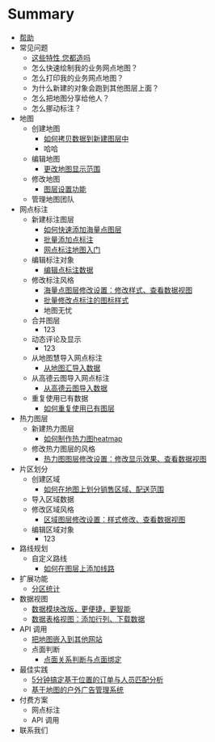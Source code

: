 # Summary

* [帮助](README.md)
* 常见问题
   * [这些特性,您都造吗](new_features.md)
   * 怎么快速绘制我的业务网点地图？
   * 怎么打印我的业务网点地图？
   * 为什么新建的对象会跑到其他图层上面？
   * 怎么把地图分享给他人？
   * 怎么挪动标注？
* 地图
   * 创建地图
       * [如何拷贝数据到新建图层中](ru_he_kao_bei_shu_ju_dao_xin_jian_tu_ceng_zhong.md)
       * 哈哈
   * 编辑地图
       * [更改地图显示范围](geng_gai_di_tu_xian_shi_fan_wei.md)
   * 修改地图
       * [图层设置功能](tu_ceng_she_zhi_gong_neng.md)
   * 管理地图团队
* 网点标注
   * 新建标注图层
       * [如何快速添加海量点图层](ru_he_kuai_su_tian_jia_hai_liang_dian_tu_ceng.md)
       * [批量添加点标注](pi_liang_tian_jia_dian_biao_zhu.md)
       * [网点标注地图入门](wang_dian_biao_zhu_di_tu_ru_men.md)
   * 编辑标注对象
       * [编辑点标注数据](bian_ji_dian_biao_zhu_shu_ju.md)
   * 修改标注风格
       * [海量点图层修改设置：修改样式、查看数据视图](hai_liang_dian_tu_ceng_xiu_gai_she_zhi_ff1a_xiu_gai_yang_shi_3001_cha_kan_shu_ju_shi_tu.md)
       * [批量修改点标注的图标样式](pi_liang_xiu_gai_dian_biao_zhu_de_tu_biao_yang_shi.md)
       * 地图无忧
   * 合并图层
       * 123
   * 动态评论及显示
       * 123
   * 从地图慧导入网点标注
       * [从地图汇导入数据](cong_di_tu_hui_dao_ru_shu_ju.md)
   * 从高德云图导入网点标注
       * [从高德云图导入数据](cong_gao_de_yun_tu_dao_ru_shu_ju.md)
   * 重复使用已有数据
       * [如何重复使用已有图层](ru_he_zhong_fu_shi_yong_yi_you_tu_ceng.md)
* 热力图层
   * 新建热力图层
       * [如何制作热力图heatmap](ru_he_zhi_zuo_re_li_tu_heatmap.md)
   * 修改热力图层的风格
       * [热力图图层修改设置：修改显示效果、查看数据视图](re_li_tu_tu_ceng_xiu_gai_she_zhi_ff1a_xiu_gai_xian_shi_xiao_guo_3001_cha_kan_shu_ju_shi_tu.md)
* 片区划分
   * 创建区域
       * [如何在地图上划分销售区域、配送范围](ji_yu_wei_zhi_de_ding_dan_yu_ren_yuan_pi_pei_fen_xi.md)
   * 导入区域数据
   * 修改区域风格
       * [区域图层修改设置：样式修改、查看数据视图](qu_yu_tu_ceng_xiu_gai_she_zhi_ff1a_yang_shi_xiu_gai_3001_cha_kan_shu_ju_shi_tu.md)
   * 编辑区域对象
       * 123
* 路线规划
   * 自定义路线
       * [如何在图层上添加线路](ru_he_zai_tu_ceng_shang_tian_jia_xian_lu.md)
* 扩展功能
   * [分区统计](fen_qu_tong_ji.md)
* 数据视图
   * [数据模块改版，更便捷，更智能](shu_ju_mo_kuai_gai_ban_ff0c_geng_bian_jie_ff0c_geng_zhi_neng.md)
   * [数据表格视图：添加行列、下载数据](shu_ju_biao_ge_shi_tu_ff1a_tian_jia_xing_lie_3001_xia_zai_shu_ju.md)
* API 调用
   * [把地图嵌入到其他网站](ba_di_tu_qian_ru_dao_qi_ta_wang_zhan.md)
   * 点面判断
       * [点面关系判断与点面绑定](dian_mian_guan_xi_pan_duan_yu_dian_mian_bang_ding.md)
* 最佳实践
   * [5分钟搞定基于位置的订单与人员匹配分析](5fen_zhong_gao_ding_ji_yu_wei_zhi_de_ding_dan_yu_ren_yuan_pi_pei_fen_xi.md)
   * [基于地图的户外广告管理系统](ji_yu_di_tu_de_hu_wai_guang_gao_guan_li_xi_tong.md)
* 付费方案
   * 网点标注
   * API 调用
* 联系我们

